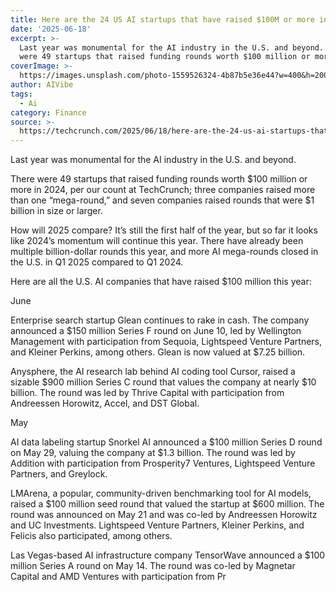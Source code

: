 ```yaml
---
title: Here are the 24 US AI startups that have raised $100M or more in 2025
date: '2025-06-18'
excerpt: >-
  Last year was monumental for the AI industry in the U.S. and beyond. There
  were 49 startups that raised funding rounds worth $100 million or more in 2...
coverImage: >-
  https://images.unsplash.com/photo-1559526324-4b87b5e36e44?w=400&h=200&fit=crop&auto=format
author: AIVibe
tags:
  - Ai
category: Finance
source: >-
  https://techcrunch.com/2025/06/18/here-are-the-24-us-ai-startups-that-have-raised-100m-or-more-in-2025/
---
```

Last year was monumental for the AI industry in the U.S. and beyond.

There were 49 startups that raised funding rounds worth $100 million or more in 2024, per our count at TechCrunch; three companies raised more than one “mega-round,” and seven companies raised rounds that were $1 billion in size or larger.


	
	




	
	



How will 2025 compare? It’s still the first half of the year, but so far it looks like 2024’s momentum will continue this year. There have already been multiple billion-dollar rounds this year, and more AI mega-rounds closed in the U.S. in Q1 2025 compared to Q1 2024.

Here are all the U.S. AI companies that have raised $100 million this year:

June


Enterprise search startup Glean continues to rake in cash. The company announced a $150 million Series F round on June 10, led by Wellington Management with participation from Sequoia, Lightspeed Venture Partners, and Kleiner Perkins, among others. Glean is now valued at $7.25 billion.



Anysphere, the AI research lab behind AI coding tool Cursor, raised a sizable $900 million Series C round that values the company at nearly $10 billion. The round was led by Thrive Capital with participation from Andreessen Horowitz, Accel, and DST Global.


May


AI data labeling startup Snorkel AI announced a $100 million Series D round on May 29, valuing the company at $1.3 billion. The round was led by Addition with participation from Prosperity7 Ventures, Lightspeed Venture Partners, and Greylock.



LMArena, a popular, community-driven benchmarking tool for AI models, raised a $100 million seed round that valued the startup at $600 million. The round was announced on May 21 and was co-led by Andreessen Horowitz and UC Investments. Lightspeed Venture Partners, Kleiner Perkins, and Felicis also participated, among others.



Las Vegas-based AI infrastructure company TensorWave announced a $100 million Series A round on May 14. The round was co-led by Magnetar Capital and AMD Ventures with participation from Pr
